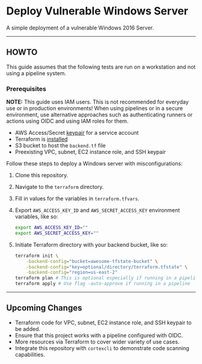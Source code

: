 # Deploy Vulnerable Windows Server

A simple deployment of a vulnerable Windows 2016 Server.

---

## HOWTO

This guide assumes that the following tests are run on a workstation and not using a pipeline system.

### Prerequisites

**NOTE:** This guide uses IAM users. This is not recommended for everyday use or in production environments! When using pipelines or in a secure environment, use alternative approaches such as authenticating runners or actions using OIDC and using IAM roles for them.

* AWS Access/Secret [keypair](https://docs.aws.amazon.com/keyspaces/latest/devguide/create.keypair.html) for a service account
* Terraform is [installed](https://developer.hashicorp.com/terraform/tutorials/aws-get-started/install-cli)
* S3 bucket to host the `backend.tf` file
* Preexisting VPC, subnet, EC2 instance role, and SSH keypair

Follow these steps to deploy a Windows server with misconfigurations:

1. Clone this repository.
2. Navigate to the `terraform` directory.
3. Fill in values for the variables in `terraform.tfvars`.
4. Export `AWS_ACCESS_KEY_ID` and `AWS_SECRET_ACCESS_KEY` environment variables, like so:

   ```bash
   export AWS_ACCESS_KEY_ID=""
   export AWS_SECRET_ACCESS_KEY=""
   ```

5. Initiate Terraform directory with your backend bucket, like so:

   ```bash
   terraform init \
       -backend-config="bucket=awesome-tfstate-bucket" \
       -backend-config="key=optional/directory/terraform.tfstate" \
       -backend-config="region=us-east-2"
   terraform plan # This is optional especially if running in a pipeline
   terraform apply # Use flag -auto-approve if running in a pipeline
   ```

---

## Upcoming Changes

* Terraform code for VPC, subnet, EC2 instance role, and SSH keypair to be added.
* Ensure that this project works with a pipeline configured with OIDC.
* More resources via Terraform to cover wider variety of use cases.
* Integrate this repository with `cortexcli` to demonstrate code scanning capabilities.
